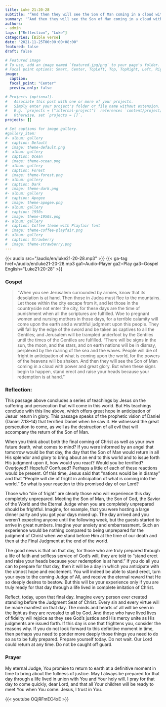 ```yaml
---
title: Luke 21:20-28
subtitle: '“And then they will see the Son of Man coming in a cloud with power and great glory. But when these signs begin to happen, stand erect and raise your heads because your redemption is at hand.” - Luke 21:28'
summary: '“And then they will see the Son of Man coming in a cloud with power and great glory. But when these signs begin to happen, stand erect and raise your heads because your redemption is at hand.” - Luke 21:28'
authors:
- admin
tags: ["Reflection", "Luke"]
categories: [Bible verse]
date: "2021-11-25T00:00:00+08:00"
featured: false
draft: false

# Featured image
# To use, add an image named `featured.jpg/png` to your page's folder.
# Focal point options: Smart, Center, TopLeft, Top, TopRight, Left, Right, BottomLeft, Bottom, BottomRight
image:
  caption:
  focal_point: "Center"
  preview_only: false

# Projects (optional).
#   Associate this post with one or more of your projects.
#   Simply enter your project's folder or file name without extension.
#   E.g. `projects = ["internal-project"]` references `content/project/deep-learning/index.md`.
#   Otherwise, set `projects = []`.
projects: []

# Set captions for image gallery.
#gallery_item:
#- album: gallery
#  caption: Default
#  image: theme-default.png
#- album: gallery
#  caption: Ocean
#  image: theme-ocean.png
#- album: gallery
#  caption: Forest
#  image: theme-forest.png
#- album: gallery
#  caption: Dark
#  image: theme-dark.png
#- album: gallery
#  caption: Apogee
#  image: theme-apogee.png
#- album: gallery
#  caption: 1950s
#  image: theme-1950s.png
#- album: gallery
#  caption: Coffee theme with Playfair font
#  image: theme-coffee-playfair.png
#- album: gallery
#  caption: Strawberry
#  image: theme-strawberry.png
---
```


{{< audio src="/audio/en/luke21-20-28.mp3" >}}
{{< ga-tag href=/audio/en/luke21-20-28.mp3 ga1=Audio-Player ga2=Play ga3=Gospel English="Luke21:20-28" >}}


### Gospel
> “When you see Jerusalem surrounded by armies, know that its desolation is at hand. Then those in Judea must flee to the mountains. Let those within the city escape from it, and let those in the countryside not enter the city, for these days are the time of punishment when all the scriptures are fulfilled. Woe to pregnant women and nursing mothers in those days, for a terrible calamity will come upon the earth and a wrathful judgment upon this people. They will fall by the edge of the sword and be taken as captives to all the Gentiles; and Jerusalem will be trampled underfoot by the Gentiles until the times of the Gentiles are fulfilled. “There will be signs in the sun, the moon, and the stars, and on earth nations will be in dismay, perplexed by the roaring of the sea and the waves. People will die of fright in anticipation of what is coming upon the world, for the powers of the heavens will be shaken. And then they will see the Son of Man coming in a cloud with power and great glory. But when these signs begin to happen, stand erect and raise your heads because your redemption is at hand.”

### Reflection:
This passage above concludes a series of teachings by Jesus on the suffering and persecution that will come in this world. But His teachings conclude with this line above, which offers great hope in anticipation of Jesus’ return in glory. This passage speaks of the prophetic vision of Daniel (Daniel 7:13–14) that terrified Daniel when he saw it. He witnessed the great persecution to come, as well as the destruction of all evil that will accompany the return of the Son of Man.

When you think about both the final coming of Christ as well as your own future death, what comes to mind? If you were informed by an angel that tomorrow would be that day, the day that the Son of Man would return in all His splendor and glory to bring about an end to this world and to issue forth His judgment upon it, how would you react? Would you be terrified? Overjoyed? Hopeful? Confused? Perhaps a little of each of these reactions would be present. Of this time, Jesus said that “nations would be in dismay” and that “People will die of fright in anticipation of what is coming into the world.” So what is your reaction to this promised day of our Lord?

Those who “die of fright” are clearly those who will experience this day completely unprepared. Meeting the Son of Man, the Son of God, the Savior of the World and the Eternal Judge when you are completely unprepared should be frightful. Imagine, for example, that you were hosting a large dinner party and you got your days mixed up. The day arrived and you weren’t expecting anyone until the following week, but the guests started to arrive in great numbers. Imagine your anxiety and embarrassment. Such an experience would be nothing compared to being unprepared for the judgment of Christ when we stand before Him at the time of our death and then at the Final Judgment at the end of the world.

The good news is that on that day, for those who are truly prepared through a life of faith and selfless service of God’s will, they are told to “stand erect and raise your heads because your redemption is at hand.” If you do all you can to prepare for that day, then it will be a day in which you anticipate with the utmost hope and excitement. You will indeed be able to stand erect, turn your eyes to the coming Judge of All, and receive the eternal reward that He so deeply desires to bestow. But this will be your experience only if you are truly ready for that day through a life lived in complete imitation of Christ.

Reflect, today, upon that final day. Imagine every person ever created standing before the Judgment Seat of Christ. Every sin and every virtue will be made manifest on that day. The minds and hearts of all will be seen in the light as they are revealed to all by God. And those who have lived lives of fidelity will rejoice as they see God’s justice and His mercy unite as His judgments are issued forth. If this day is one that frightens you, consider the reasons why. If you do not look forward to this definitive moment in time, then perhaps you need to ponder more deeply those things you need to do so as to be fully prepared. Prepare yourself today.
Do not wait. Our Lord could return at any time. Do not be caught off guard.

### Prayer
My eternal Judge, You promise to return to earth at a definitive moment in time to bring about the fullness of justice. May I always be prepared for that day through a life lived in union with You and Your holy will. I pray for that day to come quickly, dear Lord, and that all Your children will be ready to meet You when You come. Jesus, I trust in You.

{{< youtube OQjRFmEC4xE >}}
